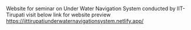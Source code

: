 Website for seminar on Under Water Navigation System conducted by IIT-Tirupati
visit below link for website preview
https://iittirupatiunderwaternavigationsystem.netlify.app/
